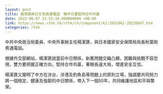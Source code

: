 ```yaml
---
layout: post
title: 楊潔篪與日方官員通電話　稱中日要堅持合作共贏
date: 2022-06-07 15:53:18.000000000 +08:00
link: https://news.rthk.hk/rthk/ch/component/k2/1651962-20220607.htm
categories: rthk
---
```


中共中央政治局委員、中央外事辦主任楊潔篪，與日本國家安全保障局局長秋葉剛男通電話。

根據外交部網站，楊潔篪說當前中日關係，新舊問題交織凸顯，困難與挑戰不容忽視，雙方要把握正確方向，堅持合作共贏，著眼長遠大局，增進安全互信。

楊潔篪又闡明了中方在涉台、涉港及釣魚島等問題上的原則立場，強調要共同努力將一個穩定、健康及強韌的中日關係，帶入下一個50年，共同維護地區和平與繁榮。

